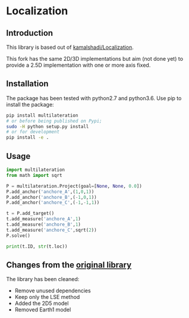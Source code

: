 # Localization

## Introduction

This library is based out of [kamalshadi/Localization](https://github.com/kamalshadi/Localization).

This fork has the same 2D/3D implementations but aim (not done yet) to provide a 2.5D implementation with one or more axis fixed.

## Installation

The package has been tested with python2.7 and python3.6. Use pip to install the package:

```bash
pip install multilateration
# or before being published on Pypi;
sudo -H python setup.py install
# or for development
pip install -e .
```

## Usage

```python
import multilateration
from math import sqrt

P = multilateration.Project(goal=[None, None, 0.0])
P.add_anchor('anchore_A',(1,0,1))
P.add_anchor('anchore_B',(-1,0,1))
P.add_anchor('anchore_C',(-1,-1,1))

t = P.add_target()
t.add_measure('anchore_A',1)
t.add_measure('anchore_B',1)
t.add_measure('anchore_C',sqrt(2))
P.solve()

print(t.ID, str(t.loc))

```

## Changes from the [original library](https://github.com/kamalshadi/Localization)

The library has been cleaned:

- Remove unused dependencies
- Keep only the LSE method
- Added the 2D5 model
- Removed Earth1 model
